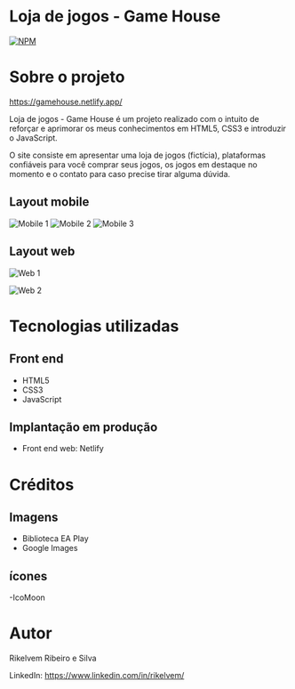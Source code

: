 # Loja de jogos - Game House
[![NPM](https://img.shields.io/npm/l/react)](https://github.com/Rikelvem/gamehouse/blob/main/LICENSE) 

# Sobre o projeto

https://gamehouse.netlify.app/

Loja de jogos - Game House é um projeto realizado com o intuito de reforçar e aprimorar os meus conhecimentos em HTML5, CSS3 e introduzir o JavaScript.

O site consiste em apresentar uma loja de jogos (fictícia), plataformas confiáveis para você comprar seus jogos, os jogos em destaque no momento e o contato para caso precise tirar alguma dúvida. 

## Layout mobile
![Mobile 1](https://github.com/Rikelvem/gamehouse/blob/main/img/mobile-chamada.JPG) ![Mobile 2](https://github.com/Rikelvem/gamehouse/blob/main/img/mobile-chamada-menu.JPG) ![Mobile 3](https://github.com/Rikelvem/gamehouse/blob/main/img/mobile-modal.JPG)

## Layout web
![Web 1](https://github.com/Rikelvem/gamehouse/blob/main/img/desktop-chamada.JPG)

![Web 2](https://github.com/Rikelvem/gamehouse/blob/main/img/desktop-modal.JPG)

# Tecnologias utilizadas
## Front end
- HTML5
- CSS3
- JavaScript

## Implantação em produção
- Front end web: Netlify

# Créditos
## Imagens
- Biblioteca EA Play
- Google Images

## ícones
-IcoMoon

# Autor

Rikelvem Ribeiro e Silva

LinkedIn: https://www.linkedin.com/in/rikelvem/

